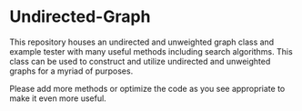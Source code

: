 # Undirected-Graph
This repository houses an undirected and unweighted graph class and example tester with many useful methods including search algorithms. This class can be used to construct and utilize undirected and unweighted graphs for a myriad of purposes.

Please add more methods or optimize the code as you see appropriate to make it even more useful.
